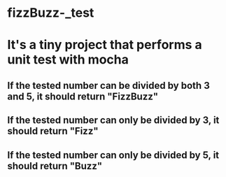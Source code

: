 # fizzBuzz-_test
# It's a tiny project that performs a unit test with mocha
## If the tested number can be divided by both 3 and 5, it should return "FizzBuzz"
## If the tested number can only be divided by 3, it should return "Fizz"
## If the tested number can only be divided by 5, it should return "Buzz"
